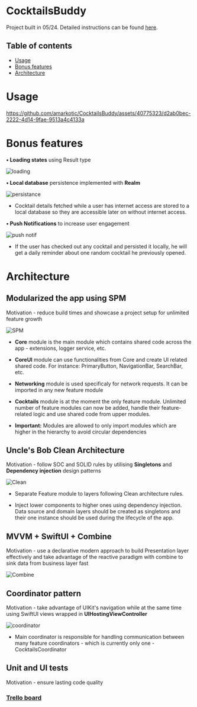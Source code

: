 # CocktailsBuddy
Project built in 05/24. Detailed instructions can be found [here](https://github.com/amarkotic/CocktailsBuddy/blob/develop/Task.md).

## Table of contents
  * [Usage](#usage)
  * [Bonus features](#bonus-features)
  * [Architecture](#architecture)
    
# Usage

https://github.com/amarkotic/CocktailsBuddy/assets/40775323/d2ab0bec-2222-4d14-9fae-9513a4c4133a


# Bonus features
**• Loading states** using Result type

![loading](https://github.com/amarkotic/CocktailsBuddy/assets/40775323/5c51babf-c879-40ea-a72a-bacf35b0b679)

**• Local database** persistence implemented with **Realm**

![persistance](https://github.com/amarkotic/CocktailsBuddy/assets/40775323/bf30e8cf-1166-4177-9b19-6e4c136ba674)

- Cocktail details fetched while a user has internet access are stored to a local database so they are accessible later on without internet access.

**• Push Notifications** to increase user engagement 

![push notif](https://github.com/amarkotic/CocktailsBuddy/assets/40775323/d3df1f13-5430-4a7e-84b8-f837c77e8b52)

- If the user has checked out any cocktail and persisted it locally, he will get a daily reminder about one random cocktail he previously opened.

# Architecture

## Modularized the app using SPM
Motivation - reduce build times and showcase a project setup for unlimited feature growth

![SPM](https://github.com/amarkotic/CocktailsBuddy/assets/40775323/ff032a90-e446-46f1-9558-4310c3e3be22)

- **Core** module is the main module which contains shared code across the app - extensions, logger service, etc.

- **CoreUI** module can use functionalities from Core and create UI related shared code. For instance: PrimaryButton, NavigationBar, SearchBar, etc.

- **Networking** module is used specificaly for network requests. It can be imported in any new feature module

- **Cocktails** module is at the moment the only feature module. Unlimited number of feature modules can now be added, handle their feature-related logic and use shared code from upper modules.

- **Important:** Modules are allowed to only import modules which are higher in the hierarchy to avoid circular dependencies


## **Uncle's Bob Clean Architecture** 
Motivation - follow SOC and SOLID rules by utilising **Singletons** and **Dependency injection** design patterns

![Clean](https://github.com/amarkotic/CocktailsBuddy/assets/40775323/783dc0c9-70bf-445d-afc6-7184c89aa79a)

- Separate Feature module to layers following Clean architecture rules.

- Inject lower components to higher ones using dependency injection. Data source and domain layers should be created as singletons and their one instance should be used during the lifecycle of the app.

## MVVM + SwiftUI + Combine
Motivation - use a declarative modern approach to build Presentation layer effectively and take advantage of the reactive paradigm with combine to sink data from business layer fast

![Combine](https://github.com/amarkotic/CocktailsBuddy/assets/40775323/d1ecc64c-ffa7-47e0-91a8-320228058003)


## Coordinator pattern
Motivation - take advantage of UIKit's navigation while at the same time using SwiftUI views wrapped in **UIHostingViewController**

![coordinator](https://github.com/amarkotic/CocktailsBuddy/assets/40775323/b1fa519b-3f9d-4b78-b261-8590bdcbbc84)

- Main coordinator is responsible for handling communication between many feature coordinators - which is currently only one - CocktailsCoordinator

## Unit and UI tests
Motivation - ensure lasting code quality

### [Trello board](https://trello.com/b/RYWeeNYF/coctails-app)

